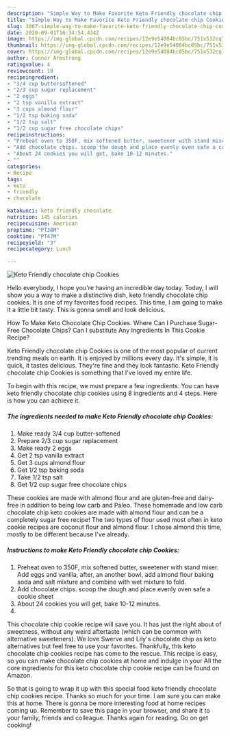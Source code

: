 ```yaml
---
description: "Simple Way to Make Favorite Keto Friendly chocolate chip Cookies"
title: "Simple Way to Make Favorite Keto Friendly chocolate chip Cookies"
slug: 3067-simple-way-to-make-favorite-keto-friendly-chocolate-chip-cookies
date: 2020-09-01T16:34:54.434Z
image: https://img-global.cpcdn.com/recipes/12e9e54084bc05bc/751x532cq70/keto-friendly-chocolate-chip-cookies-recipe-main-photo.jpg
thumbnail: https://img-global.cpcdn.com/recipes/12e9e54084bc05bc/751x532cq70/keto-friendly-chocolate-chip-cookies-recipe-main-photo.jpg
cover: https://img-global.cpcdn.com/recipes/12e9e54084bc05bc/751x532cq70/keto-friendly-chocolate-chip-cookies-recipe-main-photo.jpg
author: Connor Armstrong
ratingvalue: 4
reviewcount: 10
recipeingredient:
- "3/4 cup buttersoftened"
- "2/3 cup sugar replacement"
- "2 eggs"
- "2 tsp vanilla extract"
- "3 cups almond flour"
- "1/2 tsp baking soda"
- "1/2 tsp salt"
- "1/2 cup sugar free chocolate chips"
recipeinstructions:
- "Preheat oven to 350F, mix softened butter, sweetener with stand mixer. Add eggs and vanilla, after, an another bowl, add almond flour baking soda and salt mixture and combine with wet mixture to fold."
- "Add chocolate chips. scoop the dough and place evenly oven safe a cookie sheet"
- "About 24 cookies you will get, bake 10-12 minutes."
- ""
categories:
- Recipe
tags:
- keto
- friendly
- chocolate

katakunci: keto friendly chocolate 
nutrition: 145 calories
recipecuisine: American
preptime: "PT38M"
cooktime: "PT47M"
recipeyield: "3"
recipecategory: Lunch

---
```



![Keto Friendly chocolate chip Cookies](https://img-global.cpcdn.com/recipes/12e9e54084bc05bc/751x532cq70/keto-friendly-chocolate-chip-cookies-recipe-main-photo.jpg)

Hello everybody, I hope you're having an incredible day today. Today, I will show you a way to make a distinctive dish, keto friendly chocolate chip cookies. It is one of my favorites food recipes. This time, I am going to make it a little bit tasty. This is gonna smell and look delicious.

How To Make Keto Chocolate Chip Cookies. Where Can I Purchase Sugar-Free Chocolate Chips? Can I substitute Any Ingredients In This Cookie Recipe?

Keto Friendly chocolate chip Cookies is one of the most popular of current trending meals on earth. It is enjoyed by millions every day. It's simple, it is quick, it tastes delicious. They're fine and they look fantastic. Keto Friendly chocolate chip Cookies is something that I've loved my entire life.


To begin with this recipe, we must prepare a few ingredients. You can have keto friendly chocolate chip cookies using 8 ingredients and 4 steps. Here is how you can achieve it.

<!--inarticleads1-->

##### The ingredients needed to make Keto Friendly chocolate chip Cookies:

1. Make ready 3/4 cup butter-softened
1. Prepare 2/3 cup sugar replacement
1. Make ready 2 eggs
1. Get 2 tsp vanilla extract
1. Get 3 cups almond flour
1. Get 1/2 tsp baking soda
1. Take 1/2 tsp salt
1. Get 1/2 cup sugar free chocolate chips


These cookies are made with almond flour and are gluten-free and dairy-free in addition to being low carb and Paleo. These homemade and low carb chocolate chip keto cookies are made with almond flour and can be a completely sugar free recipe! The two types of flour used most often in keto cookie recipes are coconut flour and almond flour. I chose almond this time, mostly to be different because I&#39;ve already. 

<!--inarticleads2-->

##### Instructions to make Keto Friendly chocolate chip Cookies:

1. Preheat oven to 350F, mix softened butter, sweetener with stand mixer. Add eggs and vanilla, after, an another bowl, add almond flour baking soda and salt mixture and combine with wet mixture to fold.
1. Add chocolate chips. scoop the dough and place evenly oven safe a cookie sheet
1. About 24 cookies you will get, bake 10-12 minutes.
1. 


This chocolate chip cookie recipe will save you. It has just the right about of sweetness, without any weird aftertaste (which can be common with alternative sweeteners). We love Swerve and Lily&#39;s chocolate chip as keto alternatives but feel free to use your favorites. Thankfully, this keto chocolate chip cookies recipe has come to the rescue. This recipe is easy, so you can make chocolate chip cookies at home and indulge in your All the core ingredients for this keto chocolate chip cookie recipe can be found on Amazon. 

So that is going to wrap it up with this special food keto friendly chocolate chip cookies recipe. Thanks so much for your time. I am sure you can make this at home. There is gonna be more interesting food at home recipes coming up. Remember to save this page in your browser, and share it to your family, friends and colleague. Thanks again for reading. Go on get cooking!

